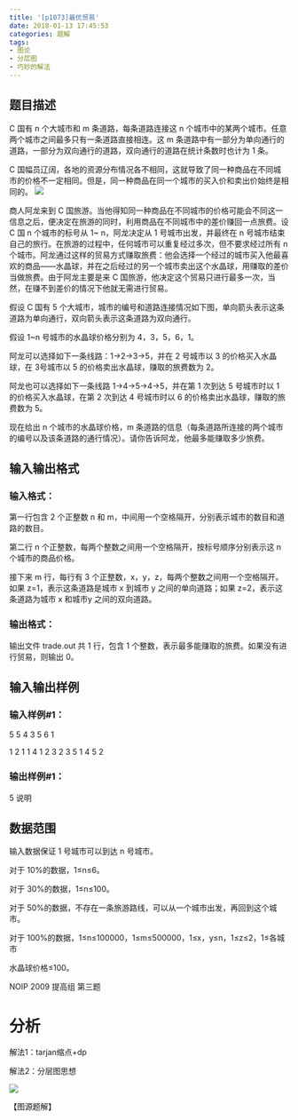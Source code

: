 ```yaml
---
title: '[p1073]最优贸易'
date: 2018-01-13 17:45:53
categories: 题解
tags:
- 图论
- 分层图
- 巧妙的解法
---
```


## 题目描述

C 国有 n 个大城市和 m 条道路，每条道路连接这 n 个城市中的某两个城市。任意两个城市之间最多只有一条道路直接相连。这 m 条道路中有一部分为单向通行的道路，一部分为双向通行的道路，双向通行的道路在统计条数时也计为 1 条。


C 国幅员辽阔，各地的资源分布情况各不相同，这就导致了同一种商品在不同城市的价格不一定相同。但是，同一种商品在同一个城市的买入价和卖出价始终是相同的。
![](https://cdn.luogu.com.cn/upload/pic/27.png)

<!--more-->

商人阿龙来到 C 国旅游。当他得知同一种商品在不同城市的价格可能会不同这一信息之后，便决定在旅游的同时，利用商品在不同城市中的差价赚回一点旅费。设 C 国 n 个城市的标号从 1~ n，阿龙决定从 1 号城市出发，并最终在 n 号城市结束自己的旅行。在旅游的过程中，任何城市可以重复经过多次，但不要求经过所有 n 个城市。阿龙通过这样的贸易方式赚取旅费：他会选择一个经过的城市买入他最喜欢的商品――水晶球，并在之后经过的另一个城市卖出这个水晶球，用赚取的差价当做旅费。由于阿龙主要是来 C 国旅游，他决定这个贸易只进行最多一次，当然，在赚不到差价的情况下他就无需进行贸易。


假设 C 国有 5 个大城市，城市的编号和道路连接情况如下图，单向箭头表示这条道路为单向通行，双向箭头表示这条道路为双向通行。




假设 1~n 号城市的水晶球价格分别为 4，3，5，6，1。


阿龙可以选择如下一条线路：1->2->3->5，并在 2 号城市以 3 的价格买入水晶球，在 3号城市以 5 的价格卖出水晶球，赚取的旅费数为 2。


阿龙也可以选择如下一条线路 1->4->5->4->5，并在第 1 次到达 5 号城市时以 1 的价格买入水晶球，在第 2 次到达 4 号城市时以 6 的价格卖出水晶球，赚取的旅费数为 5。


现在给出 n 个城市的水晶球价格，m 条道路的信息（每条道路所连接的两个城市的编号以及该条道路的通行情况）。请你告诉阿龙，他最多能赚取多少旅费。


## 输入输出格式

### 输入格式：

第一行包含 2 个正整数 n 和 m，中间用一个空格隔开，分别表示城市的数目和道路的数目。


第二行 n 个正整数，每两个整数之间用一个空格隔开，按标号顺序分别表示这 n 个城市的商品价格。


接下来 m 行，每行有 3 个正整数，x，y，z，每两个整数之间用一个空格隔开。如果 z=1，表示这条道路是城市 x 到城市 y 之间的单向道路；如果 z=2，表示这条道路为城市 x 和城市y 之间的双向道路。


### 输出格式：

输出文件 trade.out 共 1 行，包含 1 个整数，表示最多能赚取的旅费。如果没有进行贸易，则输出 0。


## 输入输出样例

### 输入样例#1：

5 5
4 3 5 6 1

1 2 1
1 4 1
2 3 2
3 5 1
4 5 2
### 输出样例#1：

5
说明
## 数据范围


输入数据保证 1 号城市可以到达 n 号城市。


对于 10%的数据，1≤n≤6。


对于 30%的数据，1≤n≤100。


对于 50%的数据，不存在一条旅游路线，可以从一个城市出发，再回到这个城市。


对于 100%的数据，1≤n≤100000，1≤m≤500000，1≤x，y≤n，1≤z≤2，1≤各城市


水晶球价格≤100。


NOIP 2009 提高组 第三题


# 分析

解法1：tarjan缩点+dp

解法2：分层图思想

![](https://cdn.luogu.com.cn/upload/pic/10006.png)

【图源题解】